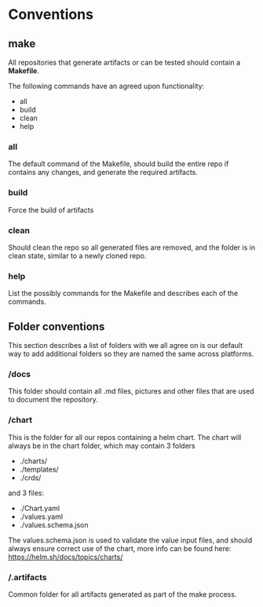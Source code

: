 
# Conventions

## make

All repositories that generate artifacts or can be tested
should contain a **Makefile**.

The following commands have an agreed upon functionality:

- all
- build
- clean
- help

### all
The default command of the Makefile, should build the
entire repo if contains any changes, and generate the required artifacts.

### build
Force the build of artifacts 


### clean
Should clean the repo so all generated files are removed,
and the folder is in clean state, similar to a newly cloned
repo.

### help 
List the possibly commands for the Makefile and describes
each of the commands.





## Folder conventions

This section describes a list of folders with we all 
agree on is our default way to add additional folders
so they are named the same across platforms.

### /docs

This folder should contain all .md files, pictures
and other files that are used to document the repository.

### /chart

This is the folder for all our repos containing a helm chart.
The chart will always be in the chart folder, which may
contain 3 folders

- ./charts/
- ./templates/
- ./crds/

and 3 files:

- ./Chart.yaml
- ./values.yaml
- ./values.schema.json

The values.schema.json is used to validate the value input 
files, and should always ensure correct use of the chart, 
more info can be found here: https://helm.sh/docs/topics/charts/

### /.artifacts

Common folder for all artifacts generated as part of the make process.
